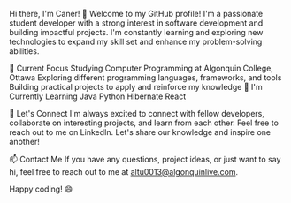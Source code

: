 Hi there, I'm Caner! 👋
Welcome to my GitHub profile! I'm a passionate student developer with a strong interest in software development and building impactful projects. I'm constantly learning and exploring new technologies to expand my skill set and enhance my problem-solving abilities.

🔭 Current Focus
Studying Computer Programming at Algonquin College, Ottawa
Exploring different programming languages, frameworks, and tools
Building practical projects to apply and reinforce my knowledge
🌱 I'm Currently Learning
Java
Python
Hibernate
React

👯 Let's Connect
I'm always excited to connect with fellow developers, collaborate on interesting projects, and learn from each other. Feel free to reach out to me on LinkedIn. Let's share our knowledge and inspire one another!

📫 Contact Me
If you have any questions, project ideas, or just want to say hi, feel free to reach out to me at altu0013@algonquinlive.com.

Happy coding! 😄
